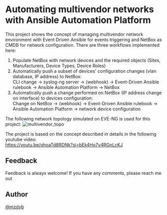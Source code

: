 # Automating multivendor networks with Ansible Automation Platform
This project shows the concept of managing multivendor network environment with Event Driven Ansible for events triggering and NetBox as CMDB for network configuration.
There are three workflows implemented here:
1. Populate NetBox with network devices and the required objects (Sites, Manufacturers, Device Types, Device Roles)
2. Automatically push a subset of devices' configuration changes (vlan database, IP address) to NetBox:  
   CLI change -> syslog-ng server -> (webhook) -> Event-Driven Ansible rulebook -> Ansible Automation Platform -> NetBox
3. Automatically push a change performed on NetBox (IP address change on interface) to devices configuration:  
   Change on NetBox -> (webhook) -> Event-Driven Ansible rulebook -> Ansible Automation Platform -> network device configuration

The following network topology simulated on EVE-NG is used for this project:
![multivendor_topo](https://github.com/mzdyb/automating-mutivendor-networks/assets/49950423/19c3e0db-d3a4-4948-aab6-3b52c3541a5b)  


The project is based on the concept described in details in the following youtube video:  
https://youtu.be/qhoaTd8RDNk?si=bEk4Ho7v4RGnLcKJ

## Feedback
Feedback is always welcome! If you have any comments, please reach me out

## Author

[@mzdyb](https://www.linkedin.com/in/michal-zdyb-9aa4046/)
